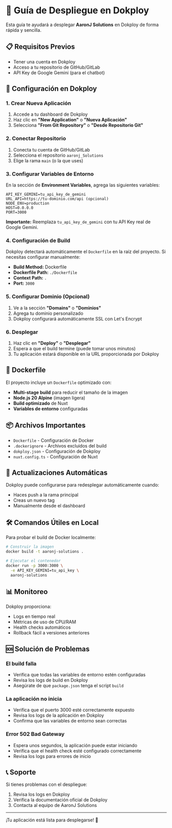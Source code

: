 # 🚀 Guía de Despliegue en Dokploy

Esta guía te ayudará a desplegar **AaronJ Solutions** en Dokploy de forma rápida y sencilla.

## 📋 Requisitos Previos

- Tener una cuenta en Dokploy
- Acceso a tu repositorio de GitHub/GitLab
- API Key de Google Gemini (para el chatbot)

## 🔧 Configuración en Dokploy

### 1. Crear Nueva Aplicación

1. Accede a tu dashboard de Dokploy
2. Haz clic en **"New Application"** o **"Nueva Aplicación"**
3. Selecciona **"From Git Repository"** o **"Desde Repositorio Git"**

### 2. Conectar Repositorio

1. Conecta tu cuenta de GitHub/GitLab
2. Selecciona el repositorio `aaronj_Solutions`
3. Elige la rama `main` (o la que uses)

### 3. Configurar Variables de Entorno

En la sección de **Environment Variables**, agrega las siguientes variables:

```
API_KEY_GEMINI=tu_api_key_de_gemini
URL_API=https://tu-dominio.com/api (opcional)
NODE_ENV=production
HOST=0.0.0.0
PORT=3000
```

**Importante:** Reemplaza `tu_api_key_de_gemini` con tu API Key real de Google Gemini.

### 4. Configuración de Build

Dokploy detectará automáticamente el `Dockerfile` en la raíz del proyecto. Si necesitas configurar manualmente:

- **Build Method:** Dockerfile
- **Dockerfile Path:** `./Dockerfile`
- **Context Path:** `.`
- **Port:** `3000`

### 5. Configurar Dominio (Opcional)

1. Ve a la sección **"Domains"** o **"Dominios"**
2. Agrega tu dominio personalizado
3. Dokploy configurará automáticamente SSL con Let's Encrypt

### 6. Desplegar

1. Haz clic en **"Deploy"** o **"Desplegar"**
2. Espera a que el build termine (puede tomar unos minutos)
3. Tu aplicación estará disponible en la URL proporcionada por Dokploy

## 🐳 Dockerfile

El proyecto incluye un `Dockerfile` optimizado con:
- **Multi-stage build** para reducir el tamaño de la imagen
- **Node.js 20 Alpine** (imagen ligera)
- **Build optimizado** de Nuxt
- **Variables de entorno** configuradas

## 📦 Archivos Importantes

- `Dockerfile` - Configuración de Docker
- `.dockerignore` - Archivos excluidos del build
- `dokploy.json` - Configuración de Dokploy
- `nuxt.config.ts` - Configuración de Nuxt

## 🔄 Actualizaciones Automáticas

Dokploy puede configurarse para redesplegar automáticamente cuando:
- Haces push a la rama principal
- Creas un nuevo tag
- Manualmente desde el dashboard

## 🛠️ Comandos Útiles en Local

Para probar el build de Docker localmente:

```bash
# Construir la imagen
docker build -t aaronj-solutions .

# Ejecutar el contenedor
docker run -p 3000:3000 \
  -e API_KEY_GEMINI=tu_api_key \
  aaronj-solutions
```

## 📊 Monitoreo

Dokploy proporciona:
- Logs en tiempo real
- Métricas de uso de CPU/RAM
- Health checks automáticos
- Rollback fácil a versiones anteriores

## 🆘 Solución de Problemas

### El build falla
- Verifica que todas las variables de entorno estén configuradas
- Revisa los logs de build en Dokploy
- Asegúrate de que `package.json` tenga el script `build`

### La aplicación no inicia
- Verifica que el puerto 3000 esté correctamente expuesto
- Revisa los logs de la aplicación en Dokploy
- Confirma que las variables de entorno sean correctas

### Error 502 Bad Gateway
- Espera unos segundos, la aplicación puede estar iniciando
- Verifica que el health check esté configurado correctamente
- Revisa los logs para errores de inicio

## 📞 Soporte

Si tienes problemas con el despliegue:
1. Revisa los logs en Dokploy
2. Verifica la documentación oficial de Dokploy
3. Contacta al equipo de AaronJ Solutions

---

¡Tu aplicación está lista para desplegarse! 🎉
